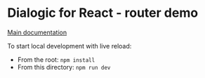 # Dialogic for React - router demo

[Main documentation](../../README.md)

To start local development with live reload:

* From the root: `npm install`
* From this directory: `npm run dev`
